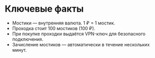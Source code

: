 # Ключевые факты
- Мостики — внутренняя валюта. 1 ₽ = 1 мостик.
- Проходка стоит 100 мостиков (100 ₽).
- При покупке проходки выдаётся VPN-ключ для безопасного подключения.
- Зачисление мостиков — автоматически в течение нескольких минут.